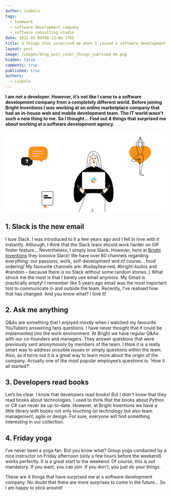 ```yaml
---
author: izabela
tags:
  - teamwork
  - software development company
  - software consulting studio
date: 2021-05-04T08:13:06.170Z
title: 4 things that surprised me when I joined a software development company
layout: post
image: /images/blog_post_cover_things_suprised_me.png
hidden: false
comments: true
published: true
authors:
  - izabela
---
```

**I am not a developer. However, it’s not like I came to a software development company from a completely different world. Before joining Bright Inventions I was working at an online marketplace company that had an in-house web and mobile development team. The IT world wasn't such a new thing to me. So I thought… Find out 4 things that surprised me about working at a software development agency.**

![working at software consulting studio ](/images/izabela_4thingsthatsurprisedme.png)

## 1. Slack is the new email

I love Slack. I was introduced to it a few years ago and I fell in love with it instantly. Although, I think that the Slack team should work harder on GIF finder feature… Nevertheless, I simply love Slack. However, here at [Bright Inventions](https://brightinventions.pl) they loooove Slack! We have over 80 channels regarding everything: our passions, work, self-development and of course… food ordering! My favourite channels are: #todayilearned, #bright-kudos and #random – because there is no Slack without some random stories ;) What struck me the most is that I barely use email anymore. My Gmail is practically empty! I remember like 5 years ago email was the most important tool to communicate in and outside the team. Recently, I’ve realised how that has changed. And you know what? I love it! 

## 2. Ask me anything

Q&As are something that I enjoyed mostly when I watched my favourite YouTubers answering fans questions. I have never thought that it could be implemented into the work environment. At Bright we have regular Q&As with our co-founders and managers. They answer questions that were previously sent anonymously by members of the team. I think it is a really smart way to address possible issues or simply questions within the team. Also, as it turns out it is a great way to learn more about the origin of the company. Actually one of the most popular employee’s questions is: ‘How it all started?’.

## 3. Developers read books

Let’s be clear. I know that developers read books! But I didn't know that they read books about technologies. I used to think that the books about Python or C# can never be up-to-date. However, at Bright Inventions we have a little library with books not only touching on technology but also team management, agile or design. For sure, everyone will find something interesting in our collection.

## 4. Friday yoga

I’ve never been a yoga fan. But you know what? Group yoga conducted by a nice instructor on Friday afternoon (only a few hours before the weekend) works perfectly. It is a great start to the weekend. Of course, this is not mandatory. If you want, you can join. If you don't, you just do your things. 

These are 4 things that have surprised me at a software development company. No doubt that there are more surprises to come in the future… So I am happy to stick around!
